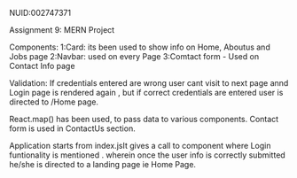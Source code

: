 NUID:002747371

Assignment 9: MERN Project

Components: 
1:Card: its been used to show info on Home, Aboutus and Jobs page
2:Navbar: used on every Page
3:Comtact form - Used on Contact Info page

Validation: If credentials entered are wrong user cant visit to next page annd Login page is rendered again , but if correct credentials are entered user is directed to /Home page.

React.map() has been used, to pass data to various components.
Contact form is used in ContactUs section.

Application starts from index.jsIt gives a call to <App> component where Login funtionality is mentioned . wherein once the user info is correctly submitted he/she is directed to a landing page ie Home Page.





